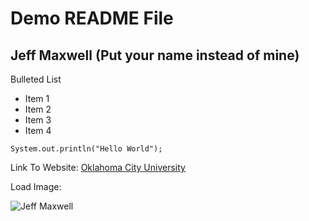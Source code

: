 # Demo README File

## Jeff Maxwell (Put your name instead of mine)

Bulleted List
- Item 1
- Item 2
- Item 3
- Item 4

`
System.out.println("Hello World");
`

Link To Website:
[Oklahoma City University](https://okcu.edu)

Load Image:

![Jeff Maxwell](https://jeffmaxwell.com/assets/images/profile-lg.jpg "Jeff Maxwell")

